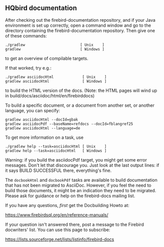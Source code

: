 HQbird documentation
----------------------

After checking out the firebird-documentation repository, and if your
Java environment is set up correctly, open a command window and go to
the directory containing the firebird-documentation repository. Then
give one of these commands:

```
./gradlew                         [ Unix    ]
gradlew                           [ Windows ]
```

to get an overview of compilable targets.

If that worked, try e.g.:

```
./gradlew asciidocHtml             [ Unix    ]
gradlew asciidocHtml               [ Windows ]
```

to build the HTML version of the docs.
(Note: the HTML pages will wind up in build/docs/asciidoc/html/en/firebirddocs)

To build a specific document, or a document from another set, or another
language, you can specify:

````
gradlew asciidocHtml --docId=gbak
gradlew asciidocPdf --baseName=refdocs --docId=fblangref25
gradlew asciidocHtml --language=de
````

To get more information on a task, use

```
./gradlew help --task=asciidocHtml [ Unix    ]
gradlew help --task=asciidocHtml   [ Windows ]
```

Warning: if you build the asciidocPdf target, you might get some error
messages. Don't let that discourage you. Just look at the last
output lines: if it says BUILD SUCCESSFUL there, everything's fine.

The `docbookHtml` and `docbookPdf` tasks are available to build documentation
that has not been migrated to AsciiDoc. However, if you feel the need to build
those documents, it might be an indication they need to be migrated. Please
ask for guidance or help on the firebird-docs mailing list.

If you have any questions, *first* get the Docbuilding Howto at:

  https://www.firebirdsql.org/en/reference-manuals/

If your question isn't answered there, post a message to the Firebird
docwriters' list. You can use this page to subscribe:

  https://lists.sourceforge.net/lists/listinfo/firebird-docs
